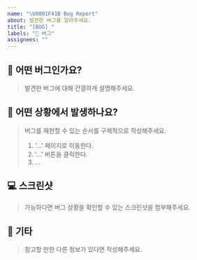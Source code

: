 ```yaml
---
name: "\U0001F41B Bug Report"
about: 발견한 버그를 알려주세요.
title: "[BUG] "
labels: "🐞 버그"
assignees: ""
---
```


## 🐛 어떤 버그인가요?

> 발견한 버그에 대해 간결하게 설명해주세요.

## 🤔 어떤 상황에서 발생하나요?

> 버그를 재현할 수 있는 순서를 구체적으로 작성해주세요.
>
> 1. '...' 페이지로 이동한다.
> 2. '...' 버튼을 클릭한다.
> 3. ...

## 💻 스크린샷

> 가능하다면 버그 상황을 확인할 수 있는 스크린샷을 첨부해주세요.

## 📝 기타

> 참고할 만한 다른 정보가 있다면 작성해주세요.
